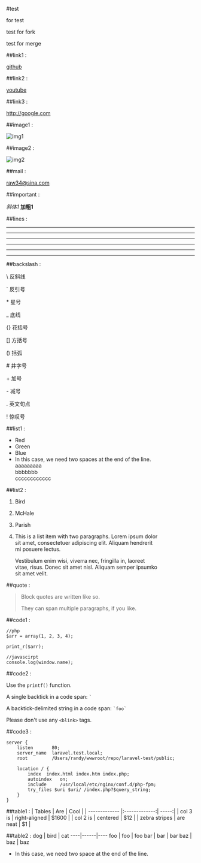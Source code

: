#test

for test

test for fork

test for merge

##link1 :

 [github](https://github.com "github")

##link2 :

 [youtube][1]

##link3 : 

<http://google.com>

##image1 :

 ![img1](https://avatars1.githubusercontent.com/u/1996768?s=140 "i1")

##image2 :

 ![img2][2]

##mail : 

<raw34@sina.com>

##important : 

*斜体1* **加粗1**

##lines :
* * *

***

*****

- - -

---------------------------------------

---

##backslash : 

\\   反斜线

\`   反引号

\*   星号

\_   底线

\{\}  花括号

\[\]  方括号

\(\)  括弧

\#   井字号

\+   加号

\-   减号

\.   英文句点

\!   惊叹号

##list1 :
-   Red
-   Green
-   Blue
-   In this case, we need two spaces at the end of the line.  
    aaaaaaaaa  
    bbbbbbb  
    cccccccccccc 

##list2 :
1.  Bird
3.  McHale
2.  Parish
4.  This is a list item with two paragraphs. Lorem ipsum dolor  
    sit amet, consectetuer adipiscing elit. Aliquam hendrerit  
    mi posuere lectus.  

    Vestibulum enim wisi, viverra nec, fringilla in, laoreet  
    vitae, risus. Donec sit amet nisl. Aliquam semper ipsumko  
    sit amet velit.  

##quote :
> Block quotes are
> written like so.
>
> They can span multiple paragraphs,
> if you like.

##code1 : 

	//php
	$arr = array(1, 2, 3, 4);

	print_r($arr);

	//javascirpt
	console.log(window.name);

##code2 : 

Use the `printf()` function.

A single backtick in a code span: `` ` ``

A backtick-delimited string in a code span: `` `foo` ``

Please don't use any `<blink>` tags.

##code3 :
```
server {
    listen       80;
    server_name  laravel.test.local;
    root         /Users/randy/wwwroot/repo/laravel-test/public;

    location / {
        index  index.html index.htm index.php;
        autoindex   on;
        include     /usr/local/etc/nginx/conf.d/php-fpm;
        try_files $uri $uri/ /index.php?$query_string;
    }
}
```

##table1 : 
| Tables        | Are           | Cool  |
| ------------- |:-------------:| -----:|
| col 3 is      | right-aligned | $1600 |
| col 2 is      | centered      |   $12 |
| zebra stripes | are neat      |    $1 |

##table2 : 
dog | bird | cat
----|------|----
foo | foo  | foo
bar | bar  | bar
baz | baz  | baz


[1]: https://youtube.com "youtube"
[2]: http://ww4.sinaimg.cn/thumb150/63bfef8cjw1eh6g9i632yj203k02omwz.jpg "i2"
-   In this case, we need two space at the end of the line.  
